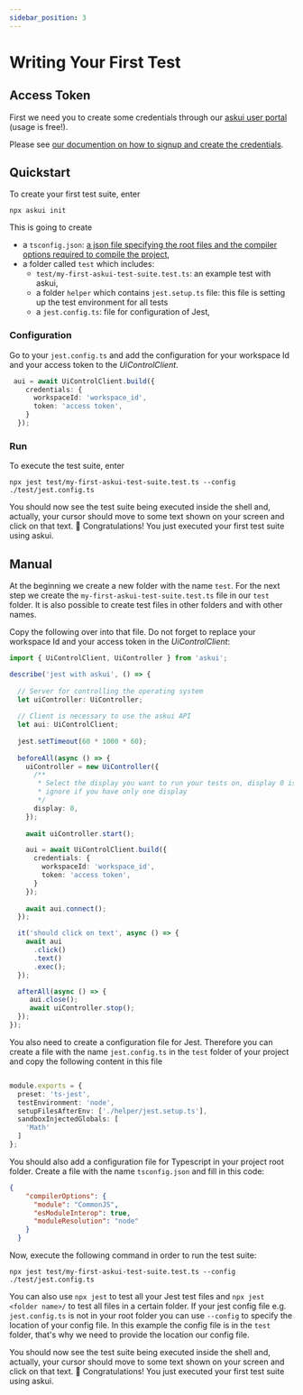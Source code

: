 ```yaml
---
sidebar_position: 3
---
```


# Writing Your First Test

## Access Token

First we need you to create some credentials through our [askui user portal](https://app.askui.com/) (usage is free!).

Please see <a href="../askui%20User%20Portal/signup.html" target="_blank">our documention on how to signup and create the credentials</a>.

## Quickstart

To create your first test suite, enter

```shell
npx askui init
```

This is going to create

- a `tsconfig.json`: [a json file specifying the root files and the compiler options required to compile the project](https://www.typescriptlang.org/docs/handbook/tsconfig-json.html),
- a folder called `test` which includes:
  - `test/my-first-askui-test-suite.test.ts`: an example test with askui,
  - a folder `helper` which contains `jest.setup.ts` file: this file is setting up the test environment for all tests
  - a `jest.config.ts`: file for configuration of Jest,

### Configuration

Go to your `jest.config.ts` and add the configuration for your workspace Id and your access token to the _UiControlClient_.

```typescript
 aui = await UiControlClient.build({
    credentials: {
      workspaceId: 'workspace_id',
      token: 'access token',
    }
  });
```

### Run

To execute the test suite, enter

```shell
npx jest test/my-first-askui-test-suite.test.ts --config ./test/jest.config.ts 
```

You should now see the test suite being executed inside the shell and, actually, your cursor should move to some text shown on your screen and click on that text. :tada: Congratulations! You just executed your first test suite using askui.

## Manual

At the beginning we create a new folder with the name `test`. For the next step we create the `my-first-askui-test-suite.test.ts` file in our `test` folder. It is also possible to create test files in other folders and with other names.

Copy the following over into that file.
Do not forget to replace your workspace Id and your access token in the _UiControlClient_:

```typescript
import { UiControlClient, UiController } from 'askui';

describe('jest with askui', () => {
  
  // Server for controlling the operating system
  let uiController: UiController;
  
  // Client is necessary to use the askui API
  let aui: UiControlClient;
  
  jest.setTimeout(60 * 1000 * 60);
  
  beforeAll(async () => {
    uiController = new UiController({
      /**
       * Select the display you want to run your tests on, display 0 is your main display;
       * ignore if you have only one display
       */
      display: 0,
    });
    
    await uiController.start();

    aui = await UiControlClient.build({
      credentials: {
        workspaceId: 'workspace_id',
        token: 'access token',
      }
    });
    
    await aui.connect();
  });

  it('should click on text', async () => {
    await aui 
      .click()
      .text()
      .exec();
  });

  afterAll(async () => {
     aui.close();
     await uiController.stop();
  });
});
```

You also need to create a configuration file for Jest. Therefore you can create a file with the name `jest.config.ts`
in the `test` folder of your project and copy the following content in this file

```typescript

module.exports = {
  preset: 'ts-jest',
  testEnvironment: 'node',
  setupFilesAfterEnv: ['./helper/jest.setup.ts'],
  sandboxInjectedGlobals: [
    'Math'
  ]
};

```

You should also add a configuration file for Typescript in your project root folder.
Create a file with the name `tsconfig.json` and fill in this code:

```json
{
    "compilerOptions": {
      "module": "CommonJS",
      "esModuleInterop": true,
      "moduleResolution": "node"
    }
  }

```

Now, execute the following command in order to run the test suite:

```shell
npx jest test/my-first-askui-test-suite.test.ts --config ./test/jest.config.ts 
```

You can also use `npx jest` to test all your Jest test files and `npx jest <folder name>/` to test all files in a certain folder.
If your jest config file e.g. `jest.config.ts` is not in your root folder you can use `--config` to specify the location of your config file. In this example the config file is in the `test` folder, that's why we need to provide the location our config file.

You should now see the test suite being executed inside the shell and, actually, your cursor should move to some text shown on your screen and click on that text. :tada: Congratulations! You just executed your first test suite using askui.
